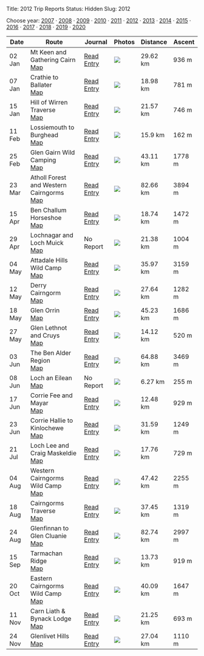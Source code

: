 Title: 2012 Trip Reports
Status: Hidden
Slug: 2012

<p>Choose year: <a href='/reports/2007/'>2007</a> &middot; <a href='/reports/2008/'>2008</a> &middot; <a href='/reports/2009/'>2009</a> &middot; <a href='/reports/2010/'>2010</a> &middot; <a href='/reports/2011/'>2011</a> &middot; <a href='/reports/2012/'>2012</a> &middot; <a href='/reports/2013/'>2013</a> &middot; <a href='/reports/2014/'>2014</a> &middot; <a href='/reports/2015/'>2015</a> &middot; <a href='/reports/2016/'>2016</a> &middot; <a href='/reports/2017/'>2017</a> &middot; <a href='/reports/2018/'>2018</a> &middot; <a href='/reports/2019/'>2019</a> &middot; <a href='/reports/2020/'>2020</a> </p>

<table class='list'>
<thead>
<tr class='list'>
<th class='list'>Date</th>
<th class='list'>Route</th>
<th class='list'>Journal</th>
<th class='list'>Photos</th>
<th class='list'>Distance</th>
<th class='list'>Ascent</th>
</tr>
</thead>

<tbody>

<tr class='list'>
<td class='list'>02 Jan</td>
<td class='list'>Mt Keen and Gathering Cairn<br /><a href='https://invertedworld.co.uk/hillwalking/hillwalk/363'>Map</a></td>
<td class='list'><a href='/blog/2012/01/snow-showers-and-icicles-a-meander-around-glen-tanar/'>Read Entry</a></td>
<td class='list'><a href='https://www.flickr.com/photos/black_friction/sets/72157628686135603'><img src='https://farm8.staticflickr.com/7157/6622436871_39a17e82d7_s.jpg' ></a></td>
<td class='list'>29.62 km</td>
<td class='list'>936 m</td>
</tr>

<tr class='list'>
<td class='list'>07 Jan</td>
<td class='list'>Crathie to Ballater<br /><a href='https://invertedworld.co.uk/hillwalking/hillwalk/367'>Map</a></td>
<td class='list'><a href='/blog/2012/01/crathie-to-ballater-via-some-hills/'>Read Entry</a></td>
<td class='list'><a href='https://www.flickr.com/photos/black_friction/sets/72157628764030593'><img src='https://live.staticflickr.com/7153/6654411339_f72810ff51_s.jpg' ></a></td>
<td class='list'>18.98 km</td>
<td class='list'>781 m</td>
</tr>

<tr class='list'>
<td class='list'>15 Jan</td>
<td class='list'>Hill of Wirren Traverse<br /><a href='https://invertedworld.co.uk/hillwalking/hillwalk/364'>Map</a></td>
<td class='list'><a href='/blog/2012/01/hill-of-wirren-the-fast-train-to-edzell/'>Read Entry</a></td>
<td class='list'><a href='https://www.flickr.com/photos/black_friction/sets/72157628884392299'><img src='https://live.staticflickr.com/7033/6703151869_9c6891b998_s.jpg' ></a></td>
<td class='list'>21.57 km</td>
<td class='list'>746 m</td>
</tr>

<tr class='list'>
<td class='list'>11 Feb</td>
<td class='list'>Lossiemouth to Burghead<br /><a href='https://invertedworld.co.uk/hillwalking/hillwalk/378'>Map</a></td>
<td class='list'><a href='/blog/2012/02/the-lost-coast-lossiemouth-to-burghead-by-sand-sea-and-cliffs/'>Read Entry</a></td>
<td class='list'><a href='https://www.flickr.com/photos/black_friction/sets/72157629275324369'><img src='https://farm8.staticflickr.com/7205/6858392727_5a271cf56a_s.jpg' ></a></td>
<td class='list'>15.9 km</td>
<td class='list'>162 m</td>
</tr>

<tr class='list'>
<td class='list'>25 Feb</td>
<td class='list'>Glen Gairn Wild Camping<br /><a href='https://invertedworld.co.uk/hillwalking/hillwalk/379'>Map</a></td>
<td class='list'><a href='/blog/2012/02/a-wild-camp-in-glen-gairn-part-1/'>Read Entry</a></td>
<td class='list'><a href='https://www.flickr.com/photos/black_friction/sets/72157629097160936'><img src='https://live.staticflickr.com/7047/6786853286_6b10f7761c_s.jpg' ></a></td>
<td class='list'>43.11 km</td>
<td class='list'>1778 m</td>
</tr>

<tr class='list'>
<td class='list'>23 Mar</td>
<td class='list'>Atholl Forest and Western Cairngorms<br /><a href='https://invertedworld.co.uk/hillwalking/hillwalk/370'>Map</a></td>
<td class='list'><a href='/blog/2012/03/atholl-forest-and-western-cairngorms-traverse-overview/'>Read Entry</a></td>
<td class='list'><a href='https://www.flickr.com/photos/black_friction/sets/72157629710988017'><img src='https://live.staticflickr.com/7252/7028407263_6e130839bb_s.jpg' ></a></td>
<td class='list'>82.66 km</td>
<td class='list'>3894 m</td>
</tr>

<tr class='list'>
<td class='list'>15 Apr</td>
<td class='list'>Ben Challum Horseshoe<br /><a href='https://invertedworld.co.uk/hillwalking/hillwalk/373'>Map</a></td>
<td class='list'><a href='/blog/2012/04/a-hint-of-winter-on-ben-challuim/'>Read Entry</a></td>
<td class='list'><a href='https://www.flickr.com/photos/black_friction/sets/72157629825238827'><img src='https://farm8.staticflickr.com/7115/6935531446_a736de4502_s.jpg' ></a></td>
<td class='list'>18.74 km</td>
<td class='list'>1472 m</td>
</tr>

<tr class='list'>
<td class='list'>29 Apr</td>
<td class='list'>Lochnagar and Loch Muick<br /><a href='https://invertedworld.co.uk/hillwalking/hillwalk/377'>Map</a></td>
<td class='list'>No Report</td>
<td class='list'><a href='https://www.flickr.com/photos/black_friction/sets/72157629930761409'><img src='https://farm8.staticflickr.com/7124/7127392585_fb2f7e2498_s.jpg' ></a></td>
<td class='list'>21.38 km</td>
<td class='list'>1004 m</td>
</tr>

<tr class='list'>
<td class='list'>04 May</td>
<td class='list'>Attadale Hills Wild Camp<br /><a href='https://invertedworld.co.uk/hillwalking/hillwalk/371'>Map</a></td>
<td class='list'><a href='/blog/2012/05/backpacking-the-attadale-hills-slowly/'>Read Entry</a></td>
<td class='list'><a href='https://www.flickr.com/photos/black_friction/sets/72157629616055904'><img src='https://farm6.staticflickr.com/5199/7149494217_40491f4df9_s.jpg' ></a></td>
<td class='list'>35.97 km</td>
<td class='list'>3159 m</td>
</tr>

<tr class='list'>
<td class='list'>12 May</td>
<td class='list'>Derry Cairngorm<br /><a href='https://invertedworld.co.uk/hillwalking/hillwalk/382'>Map</a></td>
<td class='list'><a href='/blog/2012/05/derry-cairngorm/'>Read Entry</a></td>
<td class='list'><a href='https://www.flickr.com/photos/black_friction/sets/72157629703618434'><img src='https://farm9.staticflickr.com/8147/7186959478_a924b7acb2_s.jpg' ></a></td>
<td class='list'>27.64 km</td>
<td class='list'>1282 m</td>
</tr>

<tr class='list'>
<td class='list'>18 May</td>
<td class='list'>Glen Orrin<br /><a href='https://invertedworld.co.uk/hillwalking/hillwalk/368'>Map</a></td>
<td class='list'><a href='/blog/2012/05/glen-orrin-and-an-accidental-munro/'>Read Entry</a></td>
<td class='list'><a href='https://www.flickr.com/photos/black_friction/sets/72157629803676960'><img src='https://live.staticflickr.com/8153/7229251556_a38cacf57e_s.jpg' ></a></td>
<td class='list'>45.23 km</td>
<td class='list'>1686 m</td>
</tr>

<tr class='list'>
<td class='list'>27 May</td>
<td class='list'>Glen Lethnot and Cruys<br /><a href='https://invertedworld.co.uk/hillwalking/hillwalk/372'>Map</a></td>
<td class='list'><a href='/blog/2012/05/before-sunsetafter-sunrise-a-micro-adventure/'>Read Entry</a></td>
<td class='list'><a href='https://www.flickr.com/photos/black_friction/sets/72157629939606684'><img src='https://farm9.staticflickr.com/8023/7289245520_aec60e101e_s.jpg' ></a></td>
<td class='list'>14.12 km</td>
<td class='list'>520 m</td>
</tr>

<tr class='list'>
<td class='list'>03 Jun</td>
<td class='list'>The Ben Alder Region<br /><a href='https://invertedworld.co.uk/hillwalking/hillwalk/374'>Map</a></td>
<td class='list'><a href='/blog/2012/06/travels-in-the-ben-alder-area-part-1/'>Read Entry</a></td>
<td class='list'><a href='https://www.flickr.com/photos/black_friction/sets/72157629996933749'><img src='https://farm8.staticflickr.com/7212/7342048638_e6e9b93691_s.jpg' ></a></td>
<td class='list'>64.88 km</td>
<td class='list'>3469 m</td>
</tr>

<tr class='list'>
<td class='list'>08 Jun</td>
<td class='list'>Loch an Eilean<br /><a href='https://invertedworld.co.uk/hillwalking/hillwalk/383'>Map</a></td>
<td class='list'>No Report</td>
<td class='list'><a href='https://www.flickr.com/photos/black_friction/sets/72157630089586296'><img src='https://farm8.staticflickr.com/7242/7170217301_f85dcba3a7_s.jpg' ></a></td>
<td class='list'>6.27 km</td>
<td class='list'>255 m</td>
</tr>

<tr class='list'>
<td class='list'>17 Jun</td>
<td class='list'>Corrie Fee and Mayar<br /><a href='https://invertedworld.co.uk/hillwalking/hillwalk/375'>Map</a></td>
<td class='list'><a href='/blog/2012/06/here-we-go-mistaking-clouds-for-mountains/'>Read Entry</a></td>
<td class='list'><a href='https://www.flickr.com/photos/black_friction/sets/72157630163901740'><img src='https://farm8.staticflickr.com/7240/7388201828_4b0a745790_s.jpg' ></a></td>
<td class='list'>12.48 km</td>
<td class='list'>929 m</td>
</tr>

<tr class='list'>
<td class='list'>23 Jun</td>
<td class='list'>Corrie Hallie to Kinlochewe<br /><a href='https://invertedworld.co.uk/hillwalking/hillwalk/380'>Map</a></td>
<td class='list'><a href='/blog/2012/06/through-the-great-wilderness/'>Read Entry</a></td>
<td class='list'><a href='https://www.flickr.com/photos/black_friction/sets/72157630254659178'><img src='https://farm8.staticflickr.com/7120/7433309910_37c9cee15c_s.jpg' ></a></td>
<td class='list'>31.59 km</td>
<td class='list'>1249 m</td>
</tr>

<tr class='list'>
<td class='list'>21 Jul</td>
<td class='list'>Loch Lee and Craig Maskeldie<br /><a href='https://invertedworld.co.uk/hillwalking/hillwalk/384'>Map</a></td>
<td class='list'><a href='/blog/2012/07/craig-maskeldie-and-loch-lee/'>Read Entry</a></td>
<td class='list'><a href='https://www.flickr.com/photos/black_friction/sets/72157630685930004'><img src='https://farm9.staticflickr.com/8152/7617884736_a34bdf7eda_s.jpg' ></a></td>
<td class='list'>17.76 km</td>
<td class='list'>729 m</td>
</tr>

<tr class='list'>
<td class='list'>04 Aug</td>
<td class='list'>Western Cairngorms Wild Camp<br /><a href='https://invertedworld.co.uk/hillwalking/hillwalk/362'>Map</a></td>
<td class='list'><a href='/blog/2012/08/breaking-the-curse-of-braeriach/'>Read Entry</a></td>
<td class='list'><a href='https://www.flickr.com/photos/black_friction/sets/72157630935229826'><img src='https://farm9.staticflickr.com/8287/7727316248_58566d2554_s.jpg' ></a></td>
<td class='list'>47.42 km</td>
<td class='list'>2255 m</td>
</tr>

<tr class='list'>
<td class='list'>18 Aug</td>
<td class='list'>Cairngorms Traverse<br /><a href='https://invertedworld.co.uk/hillwalking/hillwalk/365'>Map</a></td>
<td class='list'><a href='/blog/2012/08/cairn-toul-traverse/'>Read Entry</a></td>
<td class='list'><a href='https://www.flickr.com/photos/black_friction/sets/72157631139585656'><img src='https://farm8.staticflickr.com/7259/7840756732_16499e1293_s.jpg' ></a></td>
<td class='list'>37.45 km</td>
<td class='list'>1319 m</td>
</tr>

<tr class='list'>
<td class='list'>24 Aug</td>
<td class='list'>Glenfinnan to Glen Cluanie<br /><a href='https://invertedworld.co.uk/hillwalking/hillwalk/451'>Map</a></td>
<td class='list'><a href='/blog/2012/08/glenfinnan-to-glen-cluanie/'>Read Entry</a></td>
<td class='list'><a href='https://www.flickr.com/photos/black_friction/sets/72157631406052480'><img src='https://live.staticflickr.com/8303/7896650224_d0d6499f62_s.jpg' ></a></td>
<td class='list'>82.74 km</td>
<td class='list'>2997 m</td>
</tr>

<tr class='list'>
<td class='list'>15 Sep</td>
<td class='list'>Tarmachan Ridge<br /><a href='https://invertedworld.co.uk/hillwalking/hillwalk/369'>Map</a></td>
<td class='list'><a href='/blog/2012/09/the-tarmachan-ridge/'>Read Entry</a></td>
<td class='list'><a href='https://www.flickr.com/photos/black_friction/sets/72157631604254780'><img src='https://farm9.staticflickr.com/8309/8016203007_dfd3e40127_s.jpg' ></a></td>
<td class='list'>13.73 km</td>
<td class='list'>919 m</td>
</tr>

<tr class='list'>
<td class='list'>20 Oct</td>
<td class='list'>Eastern Cairngorms Wild Camp<br /><a href='https://invertedworld.co.uk/hillwalking/hillwalk/361'>Map</a></td>
<td class='list'><a href='/blog/2012/10/the-dubh-ghleann-circuit/'>Read Entry</a></td>
<td class='list'><a href='https://www.flickr.com/photos/black_friction/sets/72157631825676371'><img src='https://farm9.staticflickr.com/8193/8111799660_816fa259a9_s.jpg' ></a></td>
<td class='list'>40.09 km</td>
<td class='list'>1647 m</td>
</tr>

<tr class='list'>
<td class='list'>11 Nov</td>
<td class='list'>Carn Liath & Bynack Lodge<br /><a href='https://invertedworld.co.uk/hillwalking/hillwalk/366'>Map</a></td>
<td class='list'><a href='/blog/2012/11/carn-liath-and-bynack-lodge/'>Read Entry</a></td>
<td class='list'><a href='https://www.flickr.com/photos/black_friction/sets/72157631984769920'><img src='https://farm9.staticflickr.com/8477/8192139984_40ed5854d7_s.jpg' ></a></td>
<td class='list'>21.25 km</td>
<td class='list'>693 m</td>
</tr>

<tr class='list'>
<td class='list'>24 Nov</td>
<td class='list'>Glenlivet Hills<br /><a href='https://invertedworld.co.uk/hillwalking/hillwalk/376'>Map</a></td>
<td class='list'><a href='/blog/2012/11/glenlivet-hills/'>Read Entry</a></td>
<td class='list'><a href='https://www.flickr.com/photos/black_friction/sets/72157632088085663'><img src='https://farm9.staticflickr.com/8344/8230755000_333ae7b1bb_s.jpg' ></a></td>
<td class='list'>27.04 km</td>
<td class='list'>1110 m</td>
</tr>

</tbody>
</table>
